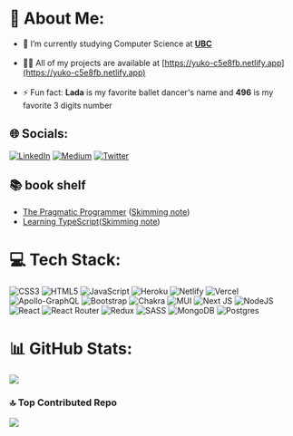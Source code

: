 # 💫 About Me:
- 🌱 I’m currently studying Computer Science at **[UBC](https://www.ubc.ca/)** <br><br>
- 👨‍💻 All of my projects are available at [https://yuko-c5e8fb.netlify.app](https://yuko-c5e8fb.netlify.app)<br><br>
- ⚡ Fun fact: **Lada** is my favorite ballet dancer's name and **496** is my favorite 3 digits number


## 🌐 Socials:
[![LinkedIn](https://img.shields.io/badge/LinkedIn-%230077B5.svg?logo=linkedin&logoColor=white)](https://linkedin.com/in/yukomurayama) [![Medium](https://img.shields.io/badge/Medium-12100E?logo=medium&logoColor=white)](https://medium.com/@lada496) [![Twitter](https://img.shields.io/badge/Twitter-%231DA1F2.svg?logo=Twitter&logoColor=white)](https://twitter.com/@yuko628496) 

## 📚 book shelf
- [The Pragmatic Programmer](https://www.amazon.ca/Pragmatic-Programmer-journey-mastery-Anniversary/dp/0135957052/ref=sr_1_1?gclid=Cj0KCQiAsoycBhC6ARIsAPPbeLuQE22NLUboOrxTCTkCDffsW7NJgnjxrnFf-UxYJ2Z4Rd2UcO9aVLwaAodVEALw_wcB&hvadid=231002866512&hvdev=c&hvlocphy=9001551&hvnetw=g&hvqmt=e&hvrand=10627164096722577778&hvtargid=kwd-302199567278&hydadcr=23310_10308556&keywords=the+pragmatic+programmer&qid=1669617040&qu=eyJxc2MiOiIxLjMwIiwicXNhIjoiMC42OSIsInFzcCI6IjAuNjgifQ%3D%3D&sr=8-1) ([Skimming note](https://www.notion.so/Skimming-Note-The-Pragmatic-Programmer-acacbd4102c042db8b00de539cd4b5d7))
- [Learning TypeScript](https://www.amazon.ca/Learning-TypeScript-Development-Type-Safe-JavaScript/dp/1098110331/ref=asc_df_1098110331/?tag=googleshopc0c-20&linkCode=df0&hvadid=578919340205&hvpos=&hvnetw=g&hvrand=619421836911817964&hvpone=&hvptwo=&hvqmt=&hvdev=c&hvdvcmdl=&hvlocint=&hvlocphy=9001551&hvtargid=pla-1649289693001&psc=1)([Skimming note](https://www.notion.so/Skimming-Note-Learning-TypeScript-f54082bb76c741c7aa2fc24530768be4?pvs=4))

# 💻 Tech Stack:
![CSS3](https://img.shields.io/badge/css3-%231572B6.svg?style=for-the-badge&logo=css3&logoColor=white) ![HTML5](https://img.shields.io/badge/html5-%23E34F26.svg?style=for-the-badge&logo=html5&logoColor=white) ![JavaScript](https://img.shields.io/badge/javascript-%23323330.svg?style=for-the-badge&logo=javascript&logoColor=%23F7DF1E) ![Heroku](https://img.shields.io/badge/heroku-%23430098.svg?style=for-the-badge&logo=heroku&logoColor=white) ![Netlify](https://img.shields.io/badge/netlify-%23000000.svg?style=for-the-badge&logo=netlify&logoColor=#00C7B7) ![Vercel](https://img.shields.io/badge/vercel-%23000000.svg?style=for-the-badge&logo=vercel&logoColor=white) ![Apollo-GraphQL](https://img.shields.io/badge/-ApolloGraphQL-311C87?style=for-the-badge&logo=apollo-graphql) ![Bootstrap](https://img.shields.io/badge/bootstrap-%23563D7C.svg?style=for-the-badge&logo=bootstrap&logoColor=white) ![Chakra](https://img.shields.io/badge/chakra-%234ED1C5.svg?style=for-the-badge&logo=chakraui&logoColor=white) ![MUI](https://img.shields.io/badge/MUI-%230081CB.svg?style=for-the-badge&logo=material-ui&logoColor=white) ![Next JS](https://img.shields.io/badge/Next-black?style=for-the-badge&logo=next.js&logoColor=white) ![NodeJS](https://img.shields.io/badge/node.js-6DA55F?style=for-the-badge&logo=node.js&logoColor=white) ![React](https://img.shields.io/badge/react-%2320232a.svg?style=for-the-badge&logo=react&logoColor=%2361DAFB) ![React Router](https://img.shields.io/badge/React_Router-CA4245?style=for-the-badge&logo=react-router&logoColor=white) ![Redux](https://img.shields.io/badge/redux-%23593d88.svg?style=for-the-badge&logo=redux&logoColor=white) ![SASS](https://img.shields.io/badge/SASS-hotpink.svg?style=for-the-badge&logo=SASS&logoColor=white) ![MongoDB](https://img.shields.io/badge/MongoDB-%234ea94b.svg?style=for-the-badge&logo=mongodb&logoColor=white) ![Postgres](https://img.shields.io/badge/postgres-%23316192.svg?style=for-the-badge&logo=postgresql&logoColor=white)
# 📊 GitHub Stats:
![](https://github-readme-stats.vercel.app/api/top-langs/?username=Lada496&theme=default&hide_border=false&include_all_commits=true&count_private=true&layout=compact)

### 🔝 Top Contributed Repo
![](https://github-contributor-stats.vercel.app/api?username=Lada496&limit=5&theme=dark_dimmed&combine_all_yearly_contributions=true)

<!-- Proudly created with GPRM ( https://gprm.itsvg.in ) -->

